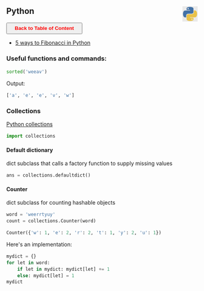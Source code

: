 ## Python <img src="img/python_logo.jpg" width="40" height="40" style="float: right;" />

<a><button name="button" style = "color:red;width:200px;height:30px;cursor:pointer" onclick="window.location.href='https://reynier0611.github.io';">**Back to Table of Content**</button></a> 

- [5 ways to Fibonacci in Python](https://technobeans.com/2012/04/16/5-ways-of-fibonacci-in-python/)

### Useful functions and commands:

```python
sorted('weeav')
```

Output:

```python
['a', 'e', 'e', 'v', 'w']
```

### Collections

[Python collections](https://docs.python.org/3/library/collections.html)

```python
import collections
```

#### Default dictionary

dict subclass that calls a factory function to supply missing values

```python
ans = collections.defaultdict()
```

#### Counter

dict subclass for counting hashable objects

```python
word = 'weerrtyuy'
count = collections.Counter(word)
```

```python
Counter({'w': 1, 'e': 2, 'r': 2, 't': 1, 'y': 2, 'u': 1})
```

Here's an implementation:

```python
mydict = {}
for let in word:
    if let in mydict: mydict[let] += 1
    else: mydict[let] = 1
mydict
```